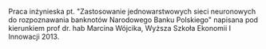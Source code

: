 Praca inżynieska pt. "Zastosowanie jednowarstwowych sieci neuronowych do rozpoznawania banknotów Narodowego Banku Polskiego" napisana pod kierunkiem prof dr. hab Marcina Wójcika, Wyższa Szkoła Ekonomii I Innowacji 2013.
 
